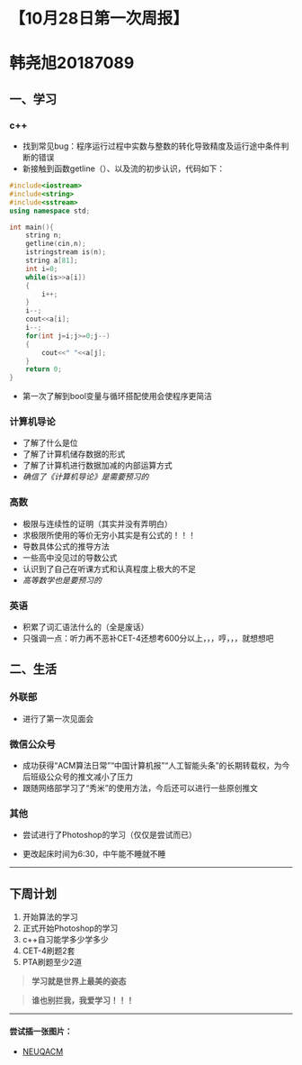 # **【10月28日第一次周报】**
# **韩尧旭20187089**
## **一、学习**
### **c++**
* 找到常见bug：程序运行过程中实数与整数的转化导致精度及运行途中条件判断的错误
* 新接触到函数getline（）、以及流的初步认识，代码如下：

```c++
#include<iostream>
#include<string>
#include<sstream>
using namespace std;

int main(){
	string n;
	getline(cin,n);
	istringstream is(n);
	string a[81];
	int i=0;
	while(is>>a[i])
	{
		i++;
	} 
	i--;
	cout<<a[i];
	i--;
	for(int j=i;j>=0;j--)
	{
		cout<<" "<<a[j];
	}
	return 0;
}
```
* 第一次了解到bool变量与循环搭配使用会使程序更简洁

###  **计算机导论**
* 了解了什么是位
* 了解了计算机储存数据的形式
* 了解了计算机进行数据加减的内部运算方式
* *确信了《计算机导论》是需要预习的*

### **高数**
* 极限与连续性的证明（其实并没有弄明白）
* 求极限所使用的等价无穷小其实是有公式的！！！
* 导数具体公式的推导方法
* 一些高中没见过的导数公式
* 认识到了自己在听课方式和认真程度上极大的不足
* *高等数学也是要预习的*

### **英语**
* 积累了词汇语法什么的（全是废话）
* 只强调一点：听力再不恶补CET-4还想考600分以上，，，哼，，，就想想吧


## **二、生活**
### **外联部**
+ 进行了第一次见面会

### **微信公众号**
+ 成功获得“ACM算法日常”“中国计算机报”“人工智能头条”的长期转载权，为今后班级公众号的推文减小了压力
+ 跟随网络部学习了“秀米”的使用方法，今后还可以进行一些原创推文

### **其他**
* 尝试进行了Photoshop的学习（仅仅是尝试而已）
+ 更改起床时间为6:30，中午能不睡就不睡

---

## **下周计划**
1. 开始算法的学习
2. 正式开始Photoshop的学习
3. c++自习能学多少学多少
4. CET-4刷题2套
5. PTA刷题至少2道

>**学习就是世界上最美的姿态**

>**谁也别拦我，我爱学习！！！**

---
#### 尝试插一张图片：
* [NEUQACM](http://wdlj.zoomdong.xin/acm.png)

